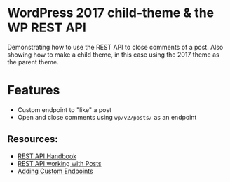# WordPress 2017  child-theme & the WP REST API

Demonstrating how to use the REST API to close comments of a post.
Also showing how to make a child theme, in this case using the 2017 theme as the parent theme.

# Features

- Custom endpoint to "like" a post
- Open and close comments using `wp/v2/posts/` as an endpoint

## Resources:

- [REST API Handbook](https://developer.wordpress.org/rest-api/)
- [REST API working with Posts](https://developer.wordpress.org/rest-api/reference/posts/)
- [Adding Custom Endpoints](https://developer.wordpress.org/rest-api/extending-the-rest-api/adding-custom-endpoints/)